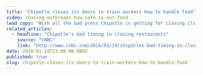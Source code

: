 ```yaml
---
title: "Chipotle closes its doors to train workers how to handle food"
video: chasing-outbreaks-how-safe-is-our-food
lead_copy: "With all the bad press Chipotle is getting for closing its doors to train workers how to handle food...one wonders if they should have followed Jack in the Box's lead."
related_articles:
  - headline: "Chipotle's bad timing in closing restaurants"
    source: "CNBC"
    link: "http://www.cnbc.com/2016/01/19/chipotles-bad-timing-in-closing-restaurants-commentary.html"
date: 2016-01-19T23:08:00.000Z
published: true
slug: chipotle-closes-its-doors-to-train-workers-how-to-handle-food
---
```


